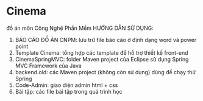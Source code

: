 # Cinema
đồ án môn Công Nghệ Phần Mềm
HƯỚNG DẪN SỬ DỤNG:
1) BÁO CÁO ĐỒ ÁN CNPM: lưu trữ file báo cáo ở định dạng word và power point
2) Template Cinema: tổng hợp các template để hỗ trợ thiết kế front-end
3) CinemaSpringMVC: folder Maven project của Eclipse sử dụng Spring MVC Framework của Java
4) backend.old: các Maven project (không còn sử dụng) dùng để chạy thử Spring
5) Code-Admin: giao diện admin html + css
6) Bài tập: các file bài tập trong quá trình học
